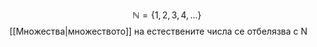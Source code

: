 
$$\mathbb{N} = \{1,2,3,4,\dots\}$$
[[Множества|множеството]] на естествените числа се отбелязва с N